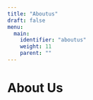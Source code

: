 ```yaml
---
title: "Aboutus"
draft: false
menu:
  main:
    identifier: "aboutus"
    weight: 11
    parent: ""
---
```

# About Us